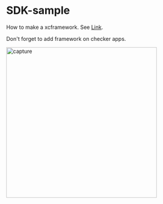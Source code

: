 # SDK-sample

How to make a xcframework. See [Link](https://developer.apple.com/documentation/xcode/creating-a-multi-platform-binary-framework-bundle).

Don't forget to add framework on checker apps.

<img width="400" alt="capture" src="https://github.com/funakoshi-dev/SDK-sample/assets/70654005/b0d7aa04-c85f-4c84-9c6b-ccad7ed3c150">
